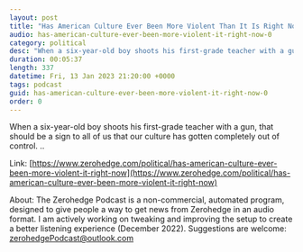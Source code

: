 ```yaml
---
layout: post
title: "Has American Culture Ever Been More Violent Than It Is Right Now?"
audio: has-american-culture-ever-been-more-violent-it-right-now-0
category: political
desc: "When a six-year-old boy shoots his first-grade teacher with a gun, that should be a sign to all of us that our culture has gotten completely out of control. .."
duration: 00:05:37
length: 337
datetime: Fri, 13 Jan 2023 21:20:00 +0000
tags: podcast
guid: has-american-culture-ever-been-more-violent-it-right-now-0
order: 0
---
```

When a six-year-old boy shoots his first-grade teacher with a gun, that should be a sign to all of us that our culture has gotten completely out of control. ..

Link: [https://www.zerohedge.com/political/has-american-culture-ever-been-more-violent-it-right-now](https://www.zerohedge.com/political/has-american-culture-ever-been-more-violent-it-right-now)

About: The Zerohedge Podcast is a non-commercial, automated program, designed to give people a way to get news from Zerohedge in an audio format.  I am actively working on tweaking and improving the setup to create a better listening experience (December 2022).  Suggestions are welcome: [zerohedgePodcast@outlook.com](mailto:zerohedgePodcast@outlook.com)